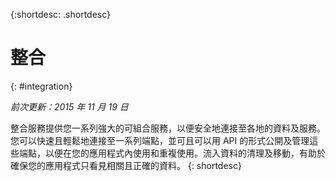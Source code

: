 {:shortdesc: .shortdesc} 

# 整合
{: #integration}

*前次更新：2015 年 11 月 19 日*

整合服務提供您一系列強大的可組合服務，以便安全地連接至各地的資料及服務。您可以快速且輕鬆地連接至一系列端點，並可且可以用 API 的形式公開及管理這些端點，以便在您的應用程式內使用和重複使用。流入資料的清理及移動，有助於確保您的應用程式只看見相關且正確的資料。
{: shortdesc}


